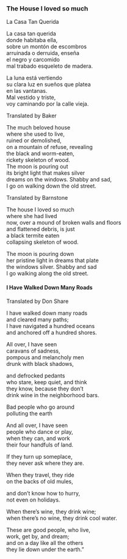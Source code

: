 
### The House I loved so much   
La Casa Tan Querida   

La casa tan querida   
donde habitaba ella,   
sobre un montón de escombros   
arruinada o derruida, enseña  
el negro y carcomido  
mal trabado esqueleto de madera.  

La luna está vertiendo  
su clara luz en sueños que platea  
en las vantanas.  
Mal vestido y triste,  
voy caminando por la calle vieja.

Translated by Baker

The much beloved house  
where she used to live,  
ruined or demolished,  
on a mountain of refuse, revealing  
the black and worm-eaten,  
rickety skeleton of wood.  
The moon is pouring out  
its bright light that makes silver  
dreams on the windows. Shabby and sad,  
I go on walking down the old street.  

Translated by Barnstone

The house I loved so much  
where she had lived  
now, over a mound of broken walls and floors  
and flattened debris, is just  
a black termite eaten  
collapsing skeleton of wood.  

The moon is pouring down  
her pristine light in dreams that plate  
the windows silver.  Shabby and sad  
I go walking along the old street.  



#### I Have Walked Down Many Roads
Translated by Don Share

I have walked down many roads  
and cleared many paths;  
I have navigated a hundred oceans  
and anchored off a hundred shores.  

All over, I have seen  
caravans of sadness,  
pompous and melancholy men  
drunk with black shadows,  

and defrocked pedants  
who stare, keep quiet, and think  
they know, because they don’t  
drink wine in the neighborhood bars.

Bad people who go around  
polluting the earth   

And all over, I have seen  
people who dance or play,  
when they can, and work  
their four handfuls of land.  

If they turn up someplace,  
they never ask where they are.  

When they travel, they ride  
on the backs of old mules,  

and don’t know how to hurry,  
not even on holidays.  

When there’s wine, they drink wine;  
when there’s no wine, they drink cool water.  

These are good people, who live,  
work, get by, and dream;  
and on a day like all the others  
they lie down under the earth.”  
